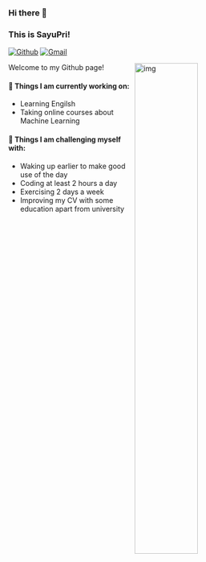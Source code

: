 ### Hi there 👋 
### This is SayuPri!

[![Github](https://img.shields.io/badge/-Github-000?style=flat&logo=Github&logoColor=white)](https://github.com/sayupri)
[![Gmail](https://img.shields.io/badge/-Gmail-c14438?style=flat&logo=Gmail&logoColor=white)](mailto:huangsnw@outlook.com)

<img align="right" alt="img" src="https://github.com/SayuPri/SayuPri/blob/main/lo.gif" width="50%" height="auto" />

Welcome to my Github page! 

#### 🌱 Things I am currently working on: 
- Learning Engilsh
- Taking online courses about Machine Learning

#### :muscle: Things I am challenging myself with:
- Waking up earlier to make good use of the day
- Coding at least 2 hours a day
- Exercising 2 days a week
- Improving my CV with some education apart from university